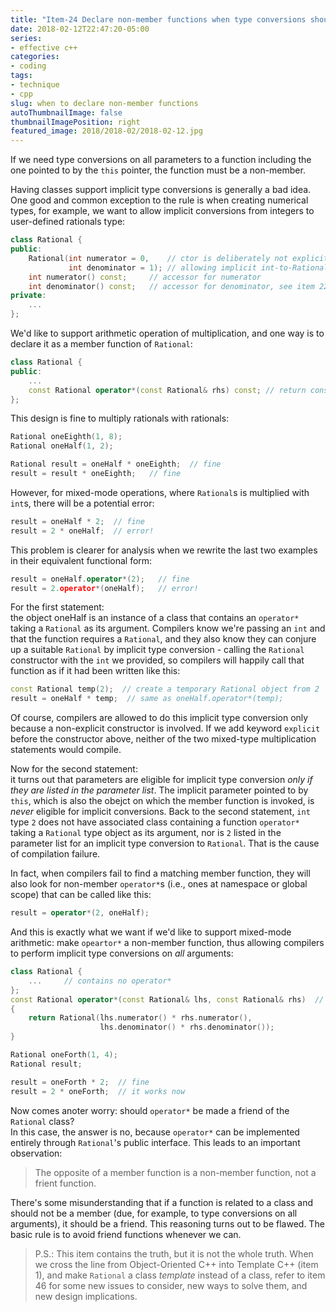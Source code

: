 ```yaml
---
title: "Item-24 Declare non-member functions when type conversions should apply to all parameters"
date: 2018-02-12T22:47:20-05:00
series:
- effective c++
categories:
- coding
tags:
- technique
- cpp
slug: when to declare non-member functions 
autoThumbnailImage: false
thumbnailImagePosition: right
featured_image: 2018/2018-02/2018-02-12.jpg
---
```


If we need type conversions on all parameters to a function including the one pointed to by the `this` pointer, the function must be a non-member.
<!--more-->

Having classes support implicit type conversions is generally a bad idea. One good and common exception to the rule is when creating numerical types, for example, we want to allow implicit conversions from integers to user-defined rationals type:

```cpp
class Rational {
public:
    Rational(int numerator = 0,    // ctor is deliberately not explicit, 
             int denominator = 1); // allowing implicit int-to-Rational conversion
    int numerator() const;     // accessor for numerator
    int denominator() const;   // accessor for denominator, see item 22
private:
    ...
};
```

We'd like to support arithmetic operation of multiplication, and one way is to declare it as a member function of `Rational`:

```cpp
class Rational {
public:
    ...
    const Rational operator*(const Rational& rhs) const; // return const: item 3; taking a reference-to-const as argument: item 20, 21
};
```

This design is fine to multiply rationals with rationals:

```cpp
Rational oneEighth(1, 8);
Rational oneHalf(1, 2);

Rational result = oneHalf * oneEighth;  // fine
result = result * oneEighth;   // fine
```

However, for mixed-mode operations, where `Rational`s is multiplied with `int`s, there will be a potential error:

```cpp
result = oneHalf * 2;  // fine
result = 2 * oneHalf;  // error!
```

This problem is clearer for analysis when we rewrite the last two examples in their equivalent functional form:

```cpp
result = oneHalf.operator*(2);   // fine
result = 2.operator*(oneHalf);   // error!
```

For the first statement:   
the object oneHalf is an instance of a class that contains an `operator*` taking a `Rational` as its argument. Compilers know we're passing an `int` and that the function requires a `Rational`, and they also know they can conjure up a suitable `Rational` by implicit type conversion - calling the `Rational` constructor with the `int` we provided, so compilers will happily call that function as if it had been written like this:

```cpp
const Rational temp(2);  // create a temporary Rational object from 2
result = oneHalf * temp;  // same as oneHalf.operator*(temp);
```

Of course, compilers are allowed to do this implicit type conversion only because a non-explicit constructor is involved. If we add keyword `explicit` before the constructor above, neither of the two mixed-type multiplication statements would compile.

Now for the second statement:   
it turns out that parameters are eligible for implicit type conversion _only if they are listed in the parameter list_. The implicit parameter pointed to by `this`, which is also the obejct on which the member function is invoked, is _never_ eligible for implicit conversions. Back to the second statement, `int` type `2` does not have associated class containing a function `operator*` taking a `Rational` type object as its argument, nor is `2` listed in the parameter list for an implicit type conversion to `Rational`. That is the cause of compilation failure.

In fact, when compilers fail to find a matching member function, they will also look for non-member `operator*`s (i.e., ones at namespace or global scope) that can be called like this:

```cpp
result = operator*(2, oneHalf);
```

And this is exactly what we want if we'd like to support mixed-mode arithmetic: make `opeartor*` a non-member function, thus allowing compilers to perform implicit type conversions on _all_ arguments:

```cpp
class Rational {
    ...     // contains no operator*
};
const Rational operator*(const Rational& lhs, const Rational& rhs)  // now a non-member function
{
    return Rational(lhs.numerator() * rhs.numerator(),
                    lhs.denominator() * rhs.denominator());
}

Rational oneForth(1, 4);
Rational result;

result = oneForth * 2;  // fine
result = 2 * oneForth;  // it works now
```

Now comes anoter worry: should `operator*` be made a friend of the `Rational` class?   
In this case, the answer is no, because `operator*` can be implemented entirely through `Rational`'s public interface. This leads to an important observation:

>The opposite of a member function is a non-member function, not a frient function.

There's some misunderstanding that if a function is related to a class and should not be a member (due, for example, to type conversions on all arguments), it should be a friend. This reasoning turns out to be flawed. The basic rule is to avoid friend functions whenever we can.

>P.S.: This item contains the truth, but it is not the whole truth. When we cross the line from Object-Oriented C++ into Template C++ (item 1), and make `Rational` a class _template_ instead of a class, refer to item 46 for some new issues to consider, new ways to solve them, and new design implications.
